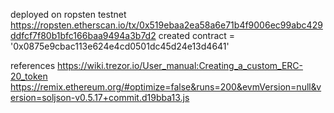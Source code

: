 deployed on ropsten testnet
 https://ropsten.etherscan.io/tx/0x519ebaa2ea58a6e71b4f9006ec99abc429ddfcf7f80b1bfc166baa9494a3b7d2
 created contract = '0x0875e9cbac113e624e4cd0501dc45d24e13d4641'


references
 https://wiki.trezor.io/User_manual:Creating_a_custom_ERC-20_token
 https://remix.ethereum.org/#optimize=false&runs=200&evmVersion=null&version=soljson-v0.5.17+commit.d19bba13.js
